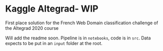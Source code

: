 # Kaggle Altegrad- WIP
First place solution for the French Web Domain classification challenge of the Altegrad 2020 course

Will add the readme soon. Pipeline is in `notebooks`, code is in `src`. Data expects to be put in an `input` folder at the root.
